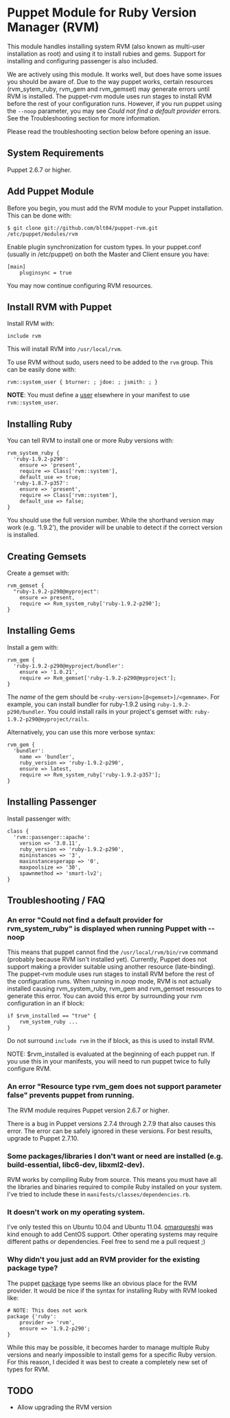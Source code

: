 Puppet Module for Ruby Version Manager (RVM)
==============================================

This module handles installing system RVM (also known as multi-user installation
as root) and using it to install rubies and gems.  Support for installing and
configuring passenger is also included.

We are actively using this module.  It works well, but does have some issues you
should be aware of.  Due to the way puppet works, certain resources
(rvm\_sytem\_ruby, rvm\_gem and rvm\_gemset) may generate errors until RVM is
installed.  The puppet-rvm module uses run stages to install RVM before the rest
of your configuration runs.  However, if you run puppet using the `--noop`
parameter, you may see _Could not find a default provider_ errors.  See the
Troubleshooting section for more information.

Please read the troubleshooting section below before opening an issue.


## System Requirements

Puppet 2.6.7 or higher.


## Add Puppet Module

Before you begin, you must add the RVM module to your Puppet installation.  This can be done with:

    $ git clone git://github.com/blt04/puppet-rvm.git /etc/puppet/modules/rvm

Enable plugin synchronization for custom types.  In your puppet.conf (usually in /etc/puppet)
on both the Master and Client ensure you have:

    [main]
        pluginsync = true

You may now continue configuring RVM resources.


## Install RVM with Puppet

Install RVM with:

    include rvm

This will install RVM into `/usr/local/rvm`.

To use RVM without sudo, users need to be added to the `rvm` group.  This can be easily done with:

    rvm::system_user { bturner: ; jdoe: ; jsmith: ; }

**NOTE**: You must define a [user](http://docs.puppetlabs.com/references/stable/type.html#user) elsewhere in your manifest to use `rvm::system_user`.


## Installing Ruby

You can tell RVM to install one or more Ruby versions with:

    rvm_system_ruby {
      'ruby-1.9.2-p290':
        ensure => 'present',
        require => Class['rvm::system'],
        default_use => true;
      'ruby-1.8.7-p357':
        ensure => 'present',
        require => Class['rvm::system'],
        default_use => false;
    }

You should use the full version number.  While the shorthand version may work (e.g. '1.9.2'), the provider will be unable to detect if the correct version is installed.


## Creating Gemsets

Create a gemset with:

    rvm_gemset {
      "ruby-1.9.2-p290@myproject":
        ensure => present,
        require => Rvm_system_ruby['ruby-1.9.2-p290'];
    }


## Installing Gems

Install a gem with:

    rvm_gem {
      'ruby-1.9.2-p290@myproject/bundler':
        ensure => '1.0.21',
        require => Rvm_gemset['ruby-1.9.2-p290@myproject'];
    }

The *name* of the gem should be `<ruby-version>[@<gemset>]/<gemname>`.  For example, you can install bundler for ruby-1.9.2 using `ruby-1.9.2-p290/bundler`.  You could install rails in your project's gemset with: `ruby-1.9.2-p290@myproject/rails`.

Alternatively, you can use this more verbose syntax:

    rvm_gem {
      'bundler':
        name => 'bundler',
        ruby_version => 'ruby-1.9.2-p290',
        ensure => latest,
        require => Rvm_system_ruby['ruby-1.9.2-p357'];
    }


## Installing Passenger

Install passenger with:

    class {
      'rvm::passenger::apache':
        version => '3.0.11',
        ruby_version => 'ruby-1.9.2-p290',
        mininstances => '3',
        maxinstancesperapp => '0',
        maxpoolsize => '30',
        spawnmethod => 'smart-lv2';
    }


## Troubleshooting / FAQ

### An error "Could not find a default provider for rvm\_system\_ruby" is displayed when running Puppet with --noop

This means that puppet cannot find the `/usr/local/rvm/bin/rvm` command
(probably because RVM isn't installed yet).  Currently, Puppet does not support
making a provider suitable using another resource (late-binding).  The
puppet-rvm module uses run stages to install RVM before the rest of the
configuration runs.  When running in _noop_ mode, RVM is not actually installed
causing rvm\_system\_ruby, rvm\_gem and rvm\_gemset resources to generate this
error.  You can avoid this error by surrounding your rvm configuration in an if
block:

    if $rvm_installed == "true" {
        rvm_system_ruby ...
    }

Do not surround `include rvm` in the if block, as this is used to install RVM.

NOTE: $rvm\_installed is evaluated at the beginning of each puppet run.  If you
use this in your manifests, you will need to run puppet twice to fully
configure RVM.

### An error "Resource type rvm_gem does not support parameter false" prevents puppet from running.

The RVM module requires Puppet version 2.6.7 or higher.

There is a bug in Puppet versions 2.7.4 through 2.7.9 that also causes this
error.  The error can be safely ignored in these versions.  For best results,
upgrade to Puppet 2.7.10.


### Some packages/libraries I don't want or need are installed (e.g. build-essential, libc6-dev, libxml2-dev).

RVM works by compiling Ruby from source.  This means you must have all the libraries and binaries required to compile Ruby installed on your system.  I've tried to include these in `manifests/classes/dependencies.rb`.


### It doesn't work on my operating system.

I've only tested this on Ubuntu 10.04 and Ubuntu 11.04.  [omarqureshi](https://github.com/omarqureshi) was kind enough to add CentOS support.  Other operating systems may require different paths or dependencies.  Feel free to send me a pull request ;)


### Why didn't you just add an RVM provider for the existing package type?

The puppet [package](http://docs.puppetlabs.com/references/latest/type.html#package)
type seems like an obvious place for the RVM provider.  It would be nice if the syntax
for installing Ruby with RVM looked like:

    # NOTE: This does not work
    package {'ruby':
        provider => 'rvm',
        ensure => '1.9.2-p290';
    }

While this may be possible, it becomes harder to manage multiple Ruby versions and
nearly impossible to install gems for a specific Ruby version.  For this reason,
I decided it was best to create a completely new set of types for RVM.


## TODO

* Allow upgrading the RVM version
